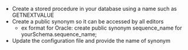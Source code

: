 
- Create a stored procedure in your database using a name such as GETNEXTVALUE
- Create a public synonym so it can be accessed by all editors
  - ex format for Oracle: create public synonym sequence_name for yourSchema.sequence_name;
- Update the configuration file and provide the name of synonym
